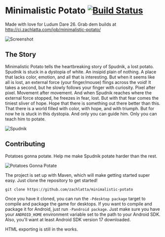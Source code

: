 Minimalistic Potato [![Build Status](http://zachlatta.com:8080/job/minimalistic-potato/badge/icon)](http://ci.zachlatta.com/job/minimalistic-potato/)
===================

Made with love for Ludum Dare 26. Grab dem builds at http://ci.zachlatta.com/job/minimalistic-potato/

![Screenshot](http://www.ludumdare.com/compo/wp-content/compo2/233892/18900-shot1.png)

The Story
---------

Minimalistic Potato tells the heartbreaking story of Spudnik, a lost potato. Spudnik is stuck in a dystopia of white.
An insipid plain of nothing. A place that lacks color, emotion, and all that is interesting. But when it seems like all
is lost, an external force (your finger/mouse) flings across the void! It takes a second, but he slowly follows your
finger with curiosity. Pixel after pixel. Movement after movement. And when Spudnik reaches where the external force
stopped, he freezes in fear, lost. But with that fear comes the tiniest sliver of hope. Hope that there is something
out there better than this. That there is a world filled with color, with hope, and with triumph. But for now he is
stuck in this dystopia. And only you can guide him. Only you can teach him to potate.

![Spudnik](http://i.imgur.com/yx7BV8F.png)

Contributing
------------

Potatoes gonna potate. Help me make Spudnik potate harder than the rest.

![Potatoes Gonna Potate](http://www.ludumdare.com/compo/wp-content/compo2/233892/18900-shot0.png)

The project is set up with Maven, which will make getting started super easy. Just clone the repository to get started!

    git clone https://github.com/zachlatta/minimalistic-potato

Once you have it cloned, you can run the `-Pdesktop package` target to compile and package the game for desktops. If you
want to compile and package it for Android, just run `-Pandroid package`. Just make sure you have your `ANDROID_HOME`
environment variable set to the path to your Android SDK. Also, you'll want at least Android SDK version 17 downloaded.

HTML exporting is still in the works.
